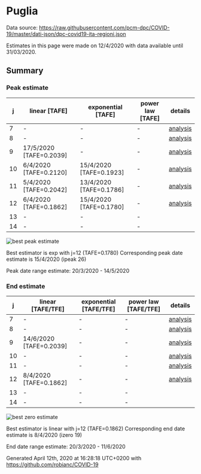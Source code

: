 # Puglia


Data source: https://raw.githubusercontent.com/pcm-dpc/COVID-19/master/dati-json/dpc-covid19-ita-regioni.json

Estimates in this page were made on 12/4/2020 with data available until 31/03/2020.


## Summary 

### Peak estimate 
|j|linear [TAFE]|exponential [TAFE]|power law [TAFE]|details|
|---|----|-----------|---------|-------|
|7|-|-|-|[analysis](COVID-19_puglia_j7_2020-03-31.md)|
|8|-|-|-|[analysis](COVID-19_puglia_j8_2020-03-31.md)|
|9|17/5/2020 [TAFE=0.2039]|-|-|[analysis](COVID-19_puglia_j9_2020-03-31.md)|
|10|6/4/2020 [TAFE=0.2120]|15/4/2020 [TAFE=0.1923]|-|[analysis](COVID-19_puglia_j10_2020-03-31.md)|
|11|5/4/2020 [TAFE=0.2042]|13/4/2020 [TAFE=0.1786]|-|[analysis](COVID-19_puglia_j11_2020-03-31.md)|
|12|6/4/2020 [TAFE=0.1862]|15/4/2020 [TAFE=0.1780]|-|[analysis](COVID-19_puglia_j12_2020-03-31.md)|
|13|-|-|-||
|14|-|-|-||

![best peak estimate](COVID-19_puglia_j12_2020-03-31.png)

Best estimator is exp with j=12 (TAFE=0.1780)
Corresponding peak date estimate is 15/4/2020 (ipeak 26)


Peak date range estimate: 20/3/2020 - 14/5/2020

### End estimate 
|j|linear [TAFE/TFE]|exponential [TAFE/TFE]|power law [TAFE/TFE]|details|
|---|----|-----------|---------|-------|
|7|-|-|-|[analysis](COVID-19_puglia_j7_2020-03-31.md)|
|8|-|-|-|[analysis](COVID-19_puglia_j8_2020-03-31.md)|
|9|14/6/2020 [TAFE=0.2039]|-|-|[analysis](COVID-19_puglia_j9_2020-03-31.md)|
|10|-|-|-|[analysis](COVID-19_puglia_j10_2020-03-31.md)|
|11|-|-|-|[analysis](COVID-19_puglia_j11_2020-03-31.md)|
|12|8/4/2020 [TAFE=0.1862]|-|-|[analysis](COVID-19_puglia_j12_2020-03-31.md)|
|13|-|-|-||
|14|-|-|-||

![best zero estimate](COVID-19_puglia_j12_2020-03-31.png)

Best estimator is linear with j=12 (TAFE=0.1862)
Corresponding end date estimate is 8/4/2020 (izero 19)


End date range estimate: 20/3/2020 - 11/6/2020

Generated April 12th, 2020 at 16:28:18 UTC+0200 with https://github.com/robianc/COVID-19
